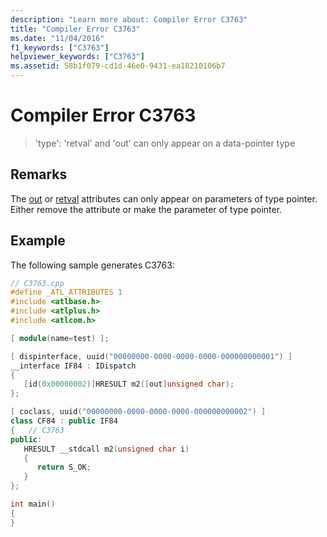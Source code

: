 ```yaml
---
description: "Learn more about: Compiler Error C3763"
title: "Compiler Error C3763"
ms.date: "11/04/2016"
f1_keywords: ["C3763"]
helpviewer_keywords: ["C3763"]
ms.assetid: 58b1f079-cd1d-46e0-9431-ea18210106b7
---
```

# Compiler Error C3763

> 'type': 'retval' and 'out' can only appear on a data-pointer type

## Remarks

The [out](../../windows/attributes/out-cpp.md) or [retval](../../windows/attributes/retval.md) attributes can only appear on parameters of type pointer. Either remove the attribute or make the parameter of type pointer.

## Example

The following sample generates C3763:

```cpp
// C3763.cpp
#define _ATL_ATTRIBUTES 1
#include <atlbase.h>
#include <atlplus.h>
#include <atlcom.h>

[ module(name=test) ];

[ dispinterface, uuid("00000000-0000-0000-0000-000000000001") ]
__interface IF84 : IDispatch
{
   [id(0x00000002)]HRESULT m2([out]unsigned char);
};

[ coclass, uuid("00000000-0000-0000-0000-000000000002") ]
class CF84 : public IF84
{   // C3763
public:
   HRESULT __stdcall m2(unsigned char i)
   {
      return S_OK;
   }
};

int main()
{
}
```
